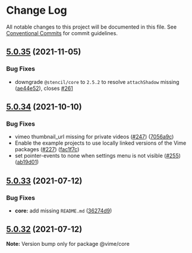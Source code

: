 # Change Log

All notable changes to this project will be documented in this file.
See [Conventional Commits](https://conventionalcommits.org) for commit guidelines.

## [5.0.35](https://github.com/vime-js/vime/compare/v5.0.34...v5.0.35) (2021-11-05)


### Bug Fixes

* downgrade `@stencil/core` to `2.5.2` to resolve `attachShadow` missing ([ae44e52](https://github.com/vime-js/vime/commit/ae44e5263521ad3f92c395c22ce727152c6a8452)), closes [#261](https://github.com/vime-js/vime/issues/261)





## [5.0.34](https://github.com/vime-js/vime/compare/v5.0.33...v5.0.34) (2021-10-10)


### Bug Fixes

*  vimeo thumbnail_url missing for private videos ([#247](https://github.com/vime-js/vime/issues/247)) ([7056a9c](https://github.com/vime-js/vime/commit/7056a9c8a6186d52d5c3eb6cb65ca955dd88c97c))
* Enable the example projects to use locally linked versions of the Vime packages ([#227](https://github.com/vime-js/vime/issues/227)) ([fac1f7c](https://github.com/vime-js/vime/commit/fac1f7ce20df80da596198acb504650fd1463c1a))
* set pointer-events to none when settings menu is not visible ([#255](https://github.com/vime-js/vime/issues/255)) ([ab19d01](https://github.com/vime-js/vime/commit/ab19d01d08f00fabbf7cb9d5de652c0fe70c4e24))





## [5.0.33](https://github.com/vime-js/vime/compare/v5.0.32...v5.0.33) (2021-07-12)

### Bug Fixes

- **core:** add missing `README.md` ([36274d9](https://github.com/vime-js/vime/commit/36274d9a5ad43abf9058bd423e315a30b7163210))

## [5.0.32](https://github.com/vime-js/vime/compare/v5.0.31...v5.0.32) (2021-07-12)

**Note:** Version bump only for package @vime/core
